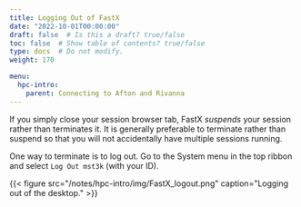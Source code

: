 ```yaml
---
title: Logging Out of FastX
date: "2022-10-01T00:00:00"
draft: false  # Is this a draft? true/false
toc: false  # Show table of contents? true/false
type: docs  # Do not modify.
weight: 170

menu:
  hpc-intro:
    parent: Connecting to Afton and Rivanna
---
```


If you simply close your session browser tab, FastX _suspends_ your session rather than terminates it.  It is generally preferable to terminate rather than suspend so that you will not accidentally have multiple sessions running.

One way to terminate is to log out.  Go to the System menu in the top ribbon and select `Log Out mst3k` (with your ID).

{{< figure src="/notes/hpc-intro/img/FastX_logout.png" caption="Logging out of the desktop." >}}

